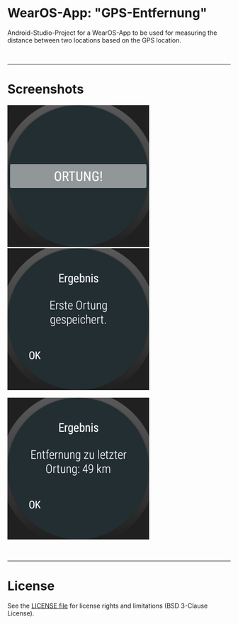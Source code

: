 # WearOS-App: "GPS-Entfernung" #

Android-Studio-Project for a WearOS-App to be used for measuring the distance between two
locations based on the GPS location.

<br>

----
# Screenshots #

![Screenshot 1](screenshot_1.png)  ![Screenshot 2](screenshot_2.png)

![Screnshot 3](screenshot_3.png)

<br>

----
# License #

See the [LICENSE file](LICENSE.md) for license rights and limitations (BSD 3-Clause License).
